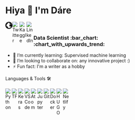 <!--
**dsoniran/dsoniran** is a ✨ _special_ ✨ repository because its `README.md` (this file) appears on your GitHub profile.

Here are some ideas to get you started:

- 🔭 I’m currently working on ...
- 🌱 I’m currently learning ...
- 👯 I’m looking to collaborate on ...
- 🤔 I’m looking for help with ...
- 💬 Ask me about ...
- 📫 How to reach me: ...
- 😄 Pronouns: ...
- ⚡ Fun fact: ...
-->

<h1 align='left'>
Hiya 👋 I'm Dáre
</h1>

 <p align='left'>

[<img align="left" alt="gennsev.com" width="22px" src="https://raw.githubusercontent.com/iconic/open-iconic/master/svg/globe.svg" />][website]
[<img align="left" alt="Twitter" width="22px" src="https://cdn.jsdelivr.net/npm/simple-icons@v3/icons/twitter.svg" />][twitter]
[<img align="left" alt="Kaggle" width="22px" src="http://simpleicons.org/icons/kaggle.svg" />][kaggle]
[<img align="left" alt="LinkedIn" width="22px" src="https://cdn.jsdelivr.net/npm/simple-icons@v3/icons/linkedin.svg" />][linkedin]

[website]: https://dsoniran.netlify.app
[twitter]: https://twitter.com/darewithdata
[kaggle]: https://www.kaggle.com/dsoni
[linkedin]: https://www.linkedin.com/in/dsoniran/
  
 </p>
 
<!-- <p align='center'>
  <a href="#"><img src="https://github-readme-stats.vercel.app/api?username=dsoniran&show_icons=true&count_private=true&theme=radical" width="350"></a>
</p> -->

<br/>

<h3 align='left'>
    Data Scientist :bar_chart: :chart_with_upwards_trend:
  </h3>

- 🌱 I’m currently learning: Supervised machine learning
- 👯 I’m looking to collaborate on: any innovative project :)
- ⚡ Fun fact: I'm a writer as a hobby

<!-- <details> -->
  
  <summary> Languages & Tools 🛠 </summary>

<!-- <br/> <img alt="Excel" src="https://img.shields.io/badge/Office-Microsoft Excel-%231D6F42">
<br/> <img alt="MySQL" src="https://img.shields.io/badge/Database-MySQL-%23F29111">
<br/> <img alt="Salesforce" src="https://img.shields.io/badge/Database-Salesforce-%231798c1">
<br/> <img alt="Tableau" src="https://img.shields.io/badge/Analytics-Tableau-%232FBEBE">
<br/> <img alt="Python" src="https://img.shields.io/badge/Language-Python-%234B8BBE">
<br/> <img alt="HTML5" src="https://img.shields.io/badge/Language-HTML5-%23e34c26">
<br/> <img alt="CSS" src="https://img.shields.io/badge/Language-CSS-%23264de4">
<br/> <img alt="Jupyter" src="https://img.shields.io/badge/Framework-Jupyter-%23ce5c00">
<br/> <img alt="Flask" src="https://img.shields.io/badge/Framework-Flask-%23ff0000">
<br/> <img alt="PowerBI" src="https://img.shields.io/badge/Framework-PowerBI-yellow">
<br/> <img alt="Google CLoud" src="https://img.shields.io/badge/Cloud-Google Cloud-%234285F4">
<br/> <img alt="Pycharm" src="https://img.shields.io/badge/IDE-Pycharm-%23000000"> -->

<br/>

<img align="left" alt="Python" width="20px" src="http://simpleicons.org/icons/python.svg" />
<img align="left" alt="TF" width="20px" src="http://simpleicons.org/icons/tensorflow.svg" />
<img align="left" alt="Keras" width="20px" src="http://simpleicons.org/icons/keras.svg" />
<img align="left" alt="VSCode" width="20px" src="http://simpleicons.org/icons/visualstudiocode.svg" />
<img align="left" alt="Atom" width="20px" src="http://simpleicons.org/icons/atom.svg" />
<img align="left" alt="Jupyter" width="20px" src="http://simpleicons.org/icons/jupyter.svg" />
<img align="left" alt="Git" width="20px" src="http://simpleicons.org/icons/git.svg" />
<img align="left" alt="Docker" width="20px" src="http://simpleicons.org/icons/docker.svg" />
<img align="left" alt="HUGO" width="20px" src="http://simpleicons.org/icons/hugo.svg" />
<img align="left" alt="Netlify" width="20px" src="http://simpleicons.org/icons/netlify.svg" />

<!-- </details> -->

<!-- <details>
  
  <summary>📃 Experience </summary>

<img align="right" src="https://img.shields.io/badge/FormAssembly-0F3751?logo=FormAssembly&logoColor=white" />
<img align="right" src="https://img.shields.io/badge/Salesforce-1798c1?logo=salesforce&logoColor=white" />
<img align="right" src="https://img.shields.io/badge/Microsoft%20Excel-217346?logo=microsoft-excel&logoColor=white" />
  
- 👨‍💻 **Data Collection and Data Engineering**\
📆 Aug-Oct 2020\
📍 *Configuration of FormAssembly surveys with automated filtering into Salesforce reports and dashboards*

  <br/> 
  
<img align="right" src="https://img.shields.io/badge/Github-181717?logo=github&logoColor=white" />
<img align="right" src="https://img.shields.io/badge/css3-1572B6?logo=css3&logoColor=white" />
<img align="right" src="https://img.shields.io/badge/html5-E34F26?logo=html5&logoColor=white" />
<img align="right" src="https://img.shields.io/badge/Python-3776AB?logo=python&logoColor=white" />
<img align="right" src="https://img.shields.io/badge/PyCharm-000000?logo=pycharm&logoColor=white" />

- 👨‍💻 **Data Analysis and Modelling**\
📆 March 2021\
📍 *Spreadsheet analysis and modelling with visualisations uploaded onto Flask*

  <br/> 
 
<img align="right" src="https://img.shields.io/badge/Microsoft%20Excel-217346?logo=microsoft-excel&logoColor=white" />
<img align="right" src="https://img.shields.io/badge/Microsoft%20Office-D83B01?logo=microsoft-office&logoColor=white" />

  - 👨‍💻 **Data Analytics and visualisations with Excel**\
📆 In progress\
📍 *Revenue forecast projections using Excel*

  <br/> 
  
<img align="right" src="https://img.shields.io/badge/Python-3776AB?logo=python&logoColor=white" />
<img align="right" src="https://img.shields.io/badge/Jupyter-ce5c00?logo=jupyter&logoColor=white" />
  
- 👨‍💻 **Data Analytics and visualisations with Python**\
📆 In progress\
📍 *Strategic development of fundraising pipeline*

</details> -->


<!-- RESOURCES

GitHub docu - https://docs.github.com/en/github/setting-up-and-managing-your-github-profile/customizing-your-profile/managing-your-profile-readme
Badges - https://www.shields.io/ 
Emoticons Cheat Sheet - https://www.webfx.com/tools/emoji-cheat-sheet/
GitHub Readme Stats - https://github.com/anuraghazra/github-readme-stats
Example profiles - https://dev.to/diogorodrigues/creating-amazing-github-profiles-readme-5h31

Special thanks to Andrea and Alexandre - https://github.com/andreamussap and https://github.com/alexandresanlim

-->
